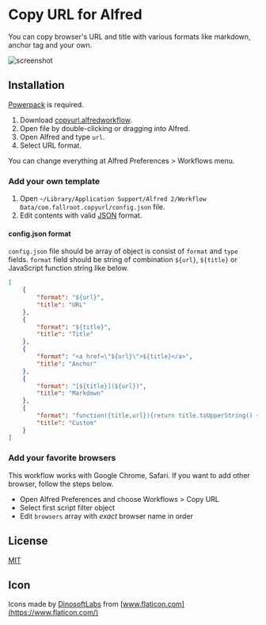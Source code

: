# Copy URL for Alfred

You can copy browser's URL and title with various formats like markdown, anchor tag and your own.

![screenshot](https://github.com/fallroot/copy-url-for-alfred/raw/master/misc/screenshot.png)

## Installation

[Powerpack](https://www.alfredapp.com/powerpack/) is required.

1. Download [copyurl.alfredworkflow](https://github.com/fallroot/copy-url-for-alfred/raw/master/build/copyurl.alfredworkflow).
2. Open file by double-clicking or dragging into Alfred.
3. Open Alfred and type `url`.
4. Select URL format.

You can change everything at Alfred Preferences > Workflows menu.

### Add your own template

1. Open `~/Library/Application Support/Alfred 2/Workflow Data/com.fallroot.copyurl/config.json` file.
2. Edit contents with valid [JSON](http://www.json.org/) format.

#### config.json format

`config.json` file should be array of object is consist of `format` and `type` fields.
`format` field should be string of combination `${url}`, `${title}` or JavaScript function string like below.

```json
[
    {
        "format": "${url}",
        "title": "URL"
    },
    {
        "format": "${title}",
        "title": "Title"
    },
    {
        "format": "<a href=\"${url}\">${title}</a>",
        "title": "Anchor"
    },
    {
        "format": "[${title}](${url})",
        "title": "Markdown"
    },
    {
        "format": "function({title,url}){return title.toUpperString() + '\\n' + url}",
        "title": "Custom"
    }
]
```

### Add your favorite browsers

This workflow works with Google Chrome, Safari. If you want to add other browser, follow the steps below.

* Open Alfred Preferences and choose Workflows > Copy URL
* Select first script filter object
* Edit `browsers` array with *exact* browser name in order

## License

[MIT](https://github.com/fallroot/copy-url-for-alfred/blob/master/LICENSE)

## Icon

Icons made by [DinosoftLabs](https://www.flaticon.com/authors/dinosoftlabs) from [www.flaticon.com](https://www.flaticon.com/)
